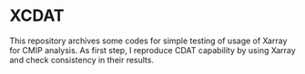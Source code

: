 # XCDAT

This repository archives some codes for simple testing of usage of Xarray for CMIP analysis. As first step, I reproduce CDAT capability by using Xarray and check consistency in their results. 
